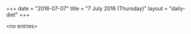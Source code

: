 +++
date = "2016-07-07"
title = "7 July 2016 (Thursday)"
layout = "daily-diet"
+++


\<no entries\>
